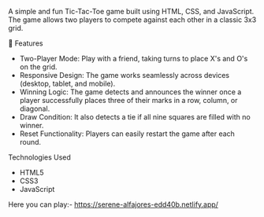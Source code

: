 A simple and fun Tic-Tac-Toe game built using HTML, CSS, and JavaScript. The game allows two players to compete against each other in a classic 3x3 grid.

📝 Features
- Two-Player Mode: Play with a friend, taking turns to place X's and O's on the grid.
- Responsive Design: The game works seamlessly across devices (desktop, tablet, and mobile).
- Winning Logic: The game detects and announces the winner once a player successfully places three of their marks in a row, column, or diagonal.
- Draw Condition: It also detects a tie if all nine squares are filled with no winner.
- Reset Functionality: Players can easily restart the game after each round.

Technologies Used
- HTML5
- CSS3
- JavaScript

Here you can play:- https://serene-alfajores-edd40b.netlify.app/
